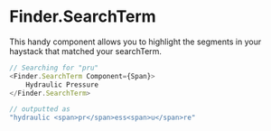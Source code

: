 # Finder.SearchTerm

This handy component allows you to highlight the segments in your haystack that matched your searchTerm.

```ts
// Searching for "pru"
<Finder.SearchTerm Component={Span}>
    Hydraulic Pressure
</Finder.SearchTerm>

// outputted as
"hydraulic <span>pr</span>ess<span>u</span>re"
```
